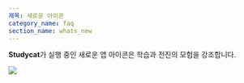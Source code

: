 ```yaml
---
제목: 새로운 아이콘
category_name: faq
section_name: whats_new
---
```

**Studycat**가 실행 중인 새로운 앱 아이콘은 학습과 전진의 모험을 강조합니다. 

![](https://help.Studycat.com/hc/article_attachments/40378210068889)